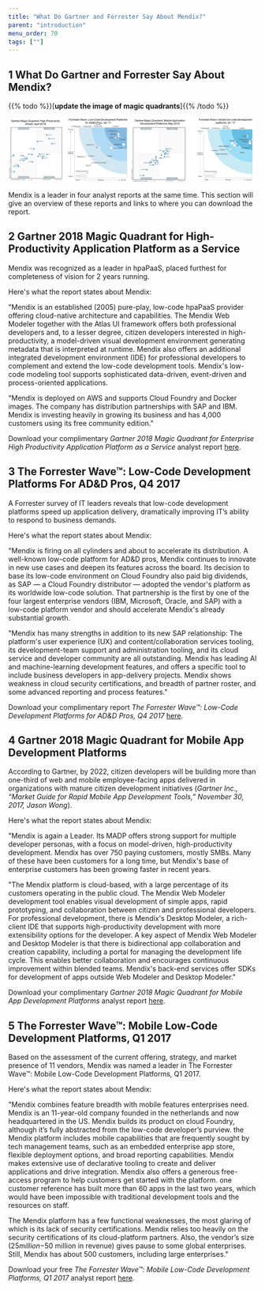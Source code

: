```yaml
---
title: "What Do Gartner and Forrester Say About Mendix?"
parent: "introduction"
menu_order: 70
tags: [""]
---
```


## 1 What Do Gartner and Forrester Say About Mendix?

{{% todo %}}[**update the image of magic quadrants**]{{% /todo %}}

![](attachments/magic-quadrants.png)

Mendix is a leader in four analyst reports at the same time. This section will give an overview of these reports and links to where you can download the report.

## 2 Gartner 2018 Magic Quadrant for High-Productivity Application Platform as a Service

Mendix was recognized as a leader in hpaPaaS, placed furthest for completeness of vision for 2 years running.

Here's what the report states about Mendix:

"Mendix is an established (2005) pure-play,  low-code hpaPaaS provider offering cloud-native architecture and  capabilities. The Mendix Web Modeler together with the Atlas UI  framework offers both professional developers and, to a lesser degree,  citizen developers interested in high-productivity, a model-driven  visual development environment generating metadata that is interpreted  at runtime. Mendix also offers an additional integrated development  environment (IDE) for professional developers to complement and extend  the low-code development tools. Mendix's low-code modeling tool supports  sophisticated data-driven, event-driven and process-oriented  applications.

"Mendix is deployed on  AWS and supports Cloud Foundry and Docker images. The company has  distribution partnerships with SAP and IBM. Mendix is investing heavily  in growing its business and has 4,000 customers using its free community  edition."

Download your complimentary *Gartner 2018 Magic Quadrant for Enterprise High Productivity Application Platform as a Service* analyst report [here](https://www.mendix.com/resources/gartner-high-productivity-apaas-report/?utm_source=google&utm_medium=cpc&utm_term=%2Bmendix&utm_campaign=NL%20-%20Branded&gclid=CjwKCAjw4uXaBRAcEiwAuAUz8O91V7HHyGAr5y7PrGldJyokTLHnGhxO6ojRSQLByLpscXrcAyTeeRoCk3QQAvD_BwE).

## 3 The Forrester Wave™: Low-Code Development Platforms For AD&D Pros, Q4 2017

A Forrester survey of IT leaders reveals that low-code development platforms speed up application delivery, dramatically improving IT’s ability to respond to business demands.

Here's what the report states about Mendix:

"Mendix is firing on all cylinders and about to accelerate its distribution. A well-known low-code platform for AD&D pros, Mendix continues to innovate in new use cases and deepen its features across the board. Its decision to base its low-code environment on Cloud Foundry also paid big dividends, as SAP — a Cloud Foundry distributor — adopted the vendor's platform as its worldwide low-code solution. That partnership is the first by one of the four largest enterprise vendors (IBM, Microsoft, Oracle, and SAP) with a low-code platform vendor and should accelerate Mendix's already substantial growth.

"Mendix has many strengths in addition to its new SAP relationship: The platform's user experience (UX) and content/collaboration services tooling, its development-team support and administration tooling, and its cloud service and developer community are all outstanding. Mendix has leading AI and machine-learning development features, and offers a specific tool to include business developers in app-delivery projects. Mendix shows weakness in cloud security certifications, and breadth of partner roster, and some advanced reporting and process features."

Download your complimentary report *The Forrester Wave™: Low-Code Development Platforms for AD&D Pros, Q4 2017* [here](https://www.mendix.com/resources/forrester-low-code-platform-wave/).

## 4 Gartner 2018 Magic Quadrant for Mobile App Development Platforms

According to Gartner, by 2022, citizen developers will be building more than one-third of web and mobile employee-facing apps delivered in organizations with mature citizen development initiatives (*Gartner Inc., “Market Guide for Rapid Mobile App Development Tools,” November 30, 2017, Jason Wong*). 

Here's what the report states about Mendix:

"Mendix is again a Leader. Its MADP offers strong support for multiple developer personas, with a focus on model-driven, high-productivity development. Mendix has over 750 paying customers, mostly SMBs. Many of these have been customers for a long time, but Mendix's base of enterprise customers has been growing faster in recent years.

"The Mendix platform is cloud-based, with a large percentage of its customers operating in the public cloud. The Mendix Web Modeler development tool enables visual development of simple apps, rapid prototyping, and collaboration between citizen and professional developers. For professional development, there is Mendix's Desktop Modeler, a rich-client IDE that supports high-productivity development with more extensibility options for the developer. A key aspect of Mendix Web Modeler and Desktop Modeler is that there is bidirectional app collaboration and creation capability, including a portal for managing the development life cycle. This enables better collaboration and encourages continuous improvement within blended teams. Mendix's back-end services offer SDKs for development of apps outside Web Modeler and Desktop Modeler."

Download your complimentary *Gartner 2018 Magic Quadrant for Mobile App Development Platforms* analyst report [here](https://www.mendix.com/resources/gartner-magic-quadrant-for-mobile-app-development-platforms/).

## 5 The Forrester Wave™: Mobile Low-Code Development Platforms, Q1 2017

Based on the assessment of the current offering, strategy, and market presence of 11 vendors, Mendix was named a leader in The Forrester Wave™: Mobile Low-Code Development Platforms, Q1 2017.

Here's what the report states about Mendix:

"Mendix combines feature breadth with mobile features enterprises need. Mendix is an 11-year-old company founded in the netherlands and now headquartered in the US. Mendix builds its product on cloud Foundry, although it’s fully abstracted from the low-code developer’s purview. the Mendix platform includes mobile capabilities that are frequently sought by tech management teams, such as an embedded enterprise app store, flexible deployment options, and broad reporting capabilities. Mendix makes extensive use of declarative tooling to create and deliver applications and drive integration. Mendix also offers a generous free-access program to help customers get started with the platform. one customer reference has built more than 60 apps in the last two years, which would have been impossible with traditional development tools and the resources on staff.

The Mendix platform has a few functional weaknesses, the most glaring of which is its lack of 
security certifications. Mendix relies too heavily on the security certifications of its cloud-platform partners. Also, the vendor’s size ($25 million-$50 million in revenue) gives pause to some global enterprises. Still, Mendix has about 500 customers, including large enterprises."

Download your free *The Forrester Wave™: Mobile Low-Code Development Platforms, Q1 2017* analyst report [here](https://www.mendix.com/resources/forrester-mobile-low-code-wave/).
